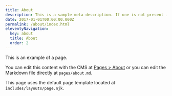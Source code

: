 ```yaml
---
title: About
description: This is a sample meta description. If one is not present in your page/post's front matter, the default settings.description will be used instead.
date: 2017-01-01T00:00:00.000Z
permalink: /about/index.html
eleventyNavigation:
  key: about
  title: About
  order: 2
---
```

This is an example of a page.

You can edit this content with the CMS  at [Pages > About](/admin/#/collections/pages/entries/about) or you can edit the Markdown file directly at `pages/about.md`.

This page uses the default page template located at `includes/layouts/page.njk`.